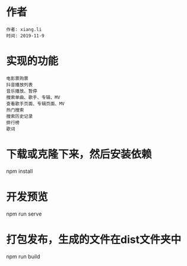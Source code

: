# 作者
    作者: xiang.li
    时间: 2019-11-9
# 实现的功能
    电影票购票
    抖音播放列表
    音乐播放、暂停
    搜索单曲、歌手、专辑、MV
    查看歌手页面、专辑页面、MV
    热门搜索
    搜索历史记录
    排行榜
    歌词
# 下载或克隆下来，然后安装依赖
npm install

# 开发预览
npm run serve

# 打包发布，生成的文件在dist文件夹中
npm run build